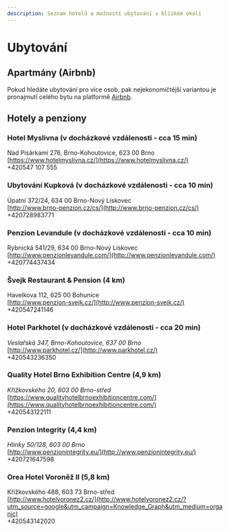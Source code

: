 ```yaml
---
description: Seznam hotelů a možností ubytování v blízkém okolí
---
```


# Ubytování

## Apartmány \(Airbnb\)

Pokud hledáte ubytování pro více osob, pak nejekonomičtější variantou je pronajmutí celého bytu na platformě [Airbnb](https://www.airbnb.cz/).

## Hotely a penziony

### **Hotel Myslivna \(v docházkové vzdálenosti - cca 15 min\)**

Nad Pisárkami 276, Brno-Kohoutovice, 623 00 Brno  
 [https://www.hotelmyslivna.cz/](https://www.hotelmyslivna.cz/)  
 +420547 107 555 

### **Ubytování Kupková \(v docházkové vzdálenosti - cca 10 min\)**

Úpatní 372/24, 634 00 Brno-Nový Lískovec  
 [http://www.brno-penzion.cz/cs/](http://www.brno-penzion.cz/cs/)  
+420728983771 

### **Penzion Levandule \(v docházkové vzdálenosti - cca 10 min\)**

Rybnická 541/29, 634 00 Brno-Nový Lískovec  
 [http://www.penzionlevandule.com/](http://www.penzionlevandule.com/)  
+420774437434

### **Švejk Restaurant & Pension \(4 km\)**

Havelkova 112, 625 00 Bohunice  
 [http://www.penzion-svejk.cz/](http://www.penzion-svejk.cz/)  
 +420547241146

### **Hotel Parkhotel \(v docházkové vzdálenosti - cca 20 min\)**

_Veslařská 347, Brno-Kohoutovice, 637 00 Brno_  
[http://www.parkhotel.cz/](http://www.parkhotel.cz/)  
+420543236350

### **Quality Hotel Brno Exhibition Centre \(4,9 km\)**

_Křížkovského 20, 603 00 Brno-střed_  
[https://www.qualityhotelbrnoexhibitioncentre.com/](https://www.qualityhotelbrnoexhibitioncentre.com/)  
+420543122111

### **Penzion Integrity \(4,4 km\)**

_Hlinky 50/128, 603 00 Brno_   
[http://www.penzionintegrity.eu/](http://www.penzionintegrity.eu/)  
+420721647598

### **Orea Hotel Voroněž II \(5,8 km\)**

Křížkovského 488, 603 73 Brno-střed  
 [http://www.hotelvoronez2.cz/](http://www.hotelvoronez2.cz/?utm_source=google&utm_campaign=Knowledge_Graph&utm_medium=organic)  
 +420543142020

## 

## 


